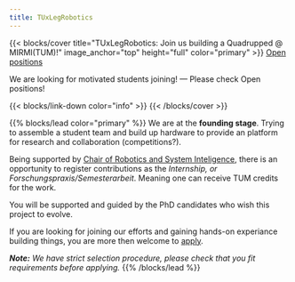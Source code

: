 ```yaml
---
title: TUxLegRobotics
---
```


{{< blocks/cover title="TUxLegRobotics: Join us building a Quadrupped @ MIRMI(TUM)!" image_anchor="top" height="full" color="primary" >}}
<a class="btn btn-lg btn-secondary me-3 mb-4" href="/docs/">
  Open positions <i class="fas fa-arrow-alt-circle-right ms-2"></i>
</a>
<!-- <a class="btn btn-lg btn-secondary me-3 mb-4" href="https://github.com/TUMxLegRobotics">
  Download <i class="fab fa-github ms-2 "></i>
</a> -->
<p class="lead mt-5"> We are looking for motivated students joining! &mdash; Please check Open positions!</p>
{{< blocks/link-down color="info" >}}
{{< /blocks/cover >}}


{{% blocks/lead color="primary" %}}
We are at the **founding stage**. Trying to assemble a student team and build up hardware to provide an platform for research and collaboration (competitions?).

Being supported by [Chair of Robotics and System Inteligence](https://www.ce.cit.tum.de/en/rsi/home/), there is an opportunity to 
register contributions as the *Internship, or Forschungspraxis/Semesterarbeit*. Meaning one can receive TUM credits for the work.

You will be supported and guided by the PhD candidates who wish this project to evolve.

If you are looking for joining our efforts and gaining hands-on experiance building things, you are more then welcome to [apply](/docs/).

***Note:** We have strict selection procedure, please check that you fit requirements before applying.*
{{% /blocks/lead %}}


<!-- {{% blocks/section color="dark" type="row" %}}
{{% blocks/feature icon="fa-lightbulb" title="Build & Learn" %}}

Community & platform.
{{% /blocks/feature %}} -->


<!-- {{% blocks/feature icon="fab fa-github" title="Contributions welcome!" url="https://github.com/TUMxLegRobotics" %}}
Follow best versioning practices.
{{% /blocks/feature %}} -->


<!-- {{% blocks/feature icon="fab fa-twitter" title="Follow us on Twitter!" url="https://twitter.com/docsydocs" %}}
For announcement of latest features etc.
{{% /blocks/feature %}} -->

<!-- 
{{% /blocks/section %}} -->


<!-- {{% blocks/section %}}
This is the second section
{.h1 .text-center}
{{% /blocks/section %}} -->


<!-- {{% blocks/section type="row" %}}

{{% blocks/feature icon="fab fa-app-store-ios" title="Download **from AppStore**" %}}
Get the Goldydocs app!
{{% /blocks/feature %}}

{{% blocks/feature icon="fab fa-github" title="Contributions welcome!"
    url="https://github.com/TUMxLegRobotics" %}}
We do a [Pull Request](https://github.com/TUMxLegRobotics/pulls)
contributions workflow on **GitHub**. New users are always welcome!
{{% /blocks/feature %}}

{{% blocks/feature icon="fab fa-twitter" title="Follow us on Twitter!"
    url="https://twitter.com/GoHugoIO" %}}
For announcement of latest features etc.
{{% /blocks/feature %}}

{{% /blocks/section %}} -->


<!-- {{% blocks/section %}}
This is the another section
{.h1 .text-center}
{{% /blocks/section %}} -->